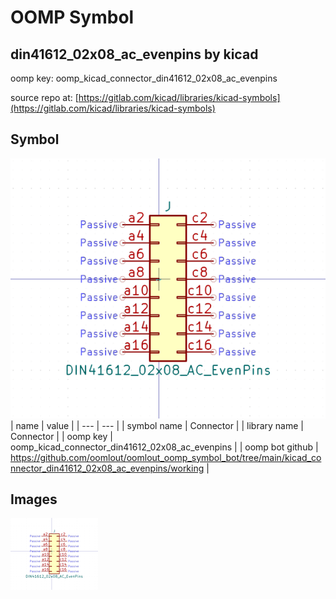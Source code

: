 # OOMP Symbol  
## din41612_02x08_ac_evenpins  by kicad  
  
oomp key: oomp_kicad_connector_din41612_02x08_ac_evenpins  
  
source repo at: [https://gitlab.com/kicad/libraries/kicad-symbols](https://gitlab.com/kicad/libraries/kicad-symbols)  
## Symbol  
  
[![working.png](working_600.png)](working.png)  
| name | value | 
| --- | --- | 
| symbol name | Connector | 
| library name | Connector | 
| oomp key | oomp_kicad_connector_din41612_02x08_ac_evenpins | 
| oomp bot github | https://github.com/oomlout/oomlout_oomp_symbol_bot/tree/main/kicad_connector_din41612_02x08_ac_evenpins/working | 
## Images  
  
[![working.png](working_140.png)](working.png)  
